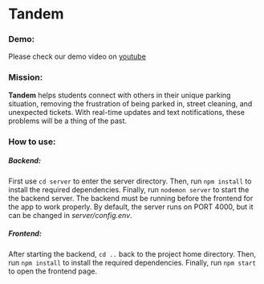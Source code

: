 # **Tandem**
### Demo:
Please check our demo video on [youtube](https://www.youtube.com/watch?v=CSUKTUJ8UTA)
### Mission:
**Tandem** helps students connect with others in their unique parking situation, removing the frustration of being parked in, street cleaning, and unexpected tickets. With real-time updates and text notifications, these problems will be a thing of the past.
### How to use:
##### Backend:
First use `cd server` to enter the server directory.
Then, run `npm install` to install the required dependencies.
Finally, run `nodemon server` to start the the backend server. The backend must be running before the frontend for the app to work properly.
By default, the server runs on PORT 4000, but it can be changed in *server/config.env*.
##### Frontend:
After starting the backend, `cd ..` back to the project home directory. 
Then, run `npm install` to install the required dependencies.
Finally, run `npm start` to open the frontend page.
